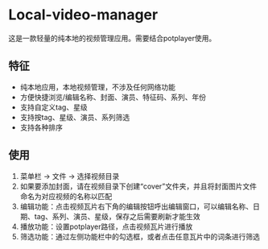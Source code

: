 # Local-video-manager
这是一款轻量的纯本地的视频管理应用。需要结合potplayer使用。

## 特征
- 纯本地应用，本地视频管理，不涉及任何网络功能
- 方便快捷浏览/编辑名称、封面、演员、特征码、系列、年份
- 支持自定义tag、星级
- 支持按tag、星级、演员、系列筛选
- 支持各种排序

## 使用
1. 菜单栏 → 文件 → 选择视频目录
2. 如果要添加封面，请在视频目录下创建“cover”文件夹，并且将封面图片文件命名为对应视频的名称以匹配
3. 编辑功能：点击视频瓦片右下角的编辑按钮呼出编辑窗口，可以编辑名称、日期、tag、系列、演员、星级，保存之后需要刷新才能生效
4. 播放功能：设置potplayer路径，点击视频瓦片进行播放
5. 筛选功能：通过左侧功能栏中的勾选框，或者点击任意瓦片中的词条进行筛选
   
